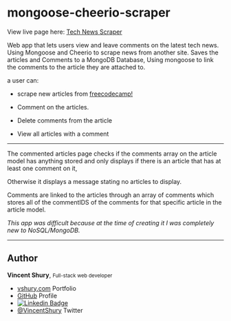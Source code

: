 # mongoose-cheerio-scraper

View live page here: [Tech News Scraper](https://cheerio-web-scraper.herokuapp.com)

Web app that lets users view and leave comments on the latest tech news. Using Mongoose and Cheerio to scrape news from another site.
Saves the articles and Comments to a MongoDB Database, Using mongoose to link the comments to the article they are attached to.

a user can:

* scrape new articles from [freecodecamp!](www.freecodecamp.com)

* Comment on the articles.

* Delete comments from the article

* View all articles with a comment

---

The commented articles page checks if the comments array on the article model has anything stored and only displays if there is an article that has at least one comment on it,

Otherwise it displays a message stating no articles to display.

Comments are linked to the articles through an array of comments which stores all of the commentIDS of the comments for that specific article in the article model. 

*This app was difficult because at the time of creating it I was completely new to NoSQL/MongoDB.*

---

## Author

**Vincent Shury**, <small>Full-stack web developer</small>

- [vshury.com](https://vshury.com/) Portfolio
- [GitHub](https://github.com/Vincent440) Profile
- [![Linkedin Badge](https://img.shields.io/badge/-Vincent_Shury-blue?style=flat-square&logo=Linkedin&logoColor=white&link=https://www.linkedin.com/in/vincent-shury/)](https://www.linkedin.com/in/VincentShury/)
- [@VincentShury](https://twitter.com/VincentShury) Twitter
